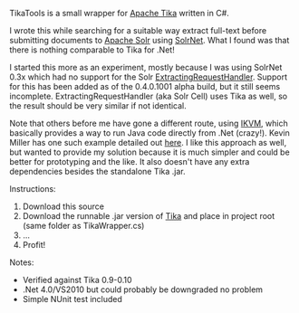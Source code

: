TikaTools is a small wrapper for [Apache Tika](http://tika.apache.org/) written in C#.

I wrote this while searching for a suitable way extract full-text before submitting documents to [Apache Solr](http://lucene.apache.org/solr/) using [SolrNet](http://code.google.com/p/solrnet/).  What I found was that there is nothing comparable to Tika for .Net!

I started this more as an experiment, mostly because I was using SolrNet 0.3x which had no support for the Solr [ExtractingRequestHandler](http://wiki.apache.org/solr/ExtractingRequestHandler).  Support for this has been added as of the 0.4.0.1001 alpha build, but it still seems incomplete.  ExtractingRequestHandler (aka Solr Cell) uses Tika as well, so the result should be very similar if not identical.

Note that others before me have gone a different route, using [IKVM](http://www.ikvm.net/), which basically provides a way to run Java code directly from .Net (crazy!).  Kevin Miller has one such example detailed out [here](http://blogs.dovetailsoftware.com/blogs/kmiller/archive/2010/07/02/using-the-tika-java-library-in-your-net-application-with-ikvm).  I like this approach as well, but wanted to provide my solution because it is much simpler and could be better for prototyping and the like.  It also doesn't have any extra dependencies besides the standalone Tika .jar.

Instructions:
1. Download this source
2. Download the runnable .jar version of [Tika](http://tika.apache.org/download.html/) and place in project root (same folder as TikaWrapper.cs)
3. ...
4. Profit!

Notes:
* Verified against Tika 0.9-0.10
* .Net 4.0/VS2010 but could probably be downgraded no problem
* Simple NUnit test included